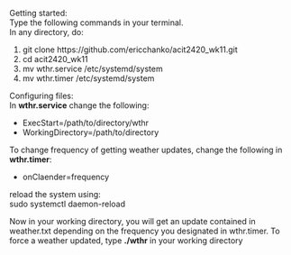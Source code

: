 Getting started: <br>
Type the following commands in your terminal. <br>
In  any directory, do:<br>
<ol>
  <li> git clone https://github.com/ericchanko/acit2420_wk11.git </li>
  <li> cd acit2420_wk11 </li>
  <li> mv wthr.service /etc/systemd/system </li>
  <li> mv wthr.timer /etc/systemd/system </li>
</ol>

Configuring files: <br>
In <b>wthr.service</b> change the following:
<ul>
  <li>ExecStart=/path/to/directory/wthr </li>
  <li>WorkingDirectory=/path/to/directory </li>
</ul>
To change frequency of getting weather updates, change the following in <b>wthr.timer</b>:
<ul>
  <li>onClaender=frequency </li>
</ul>
reload the system using: <br>
sudo systemctl daemon-reload

Now in your working directory, you will get an update contained in weather.txt depending on the frequency you designated in wthr.timer.
To force a weather updated, type <b>./wthr</b> in your working directory
